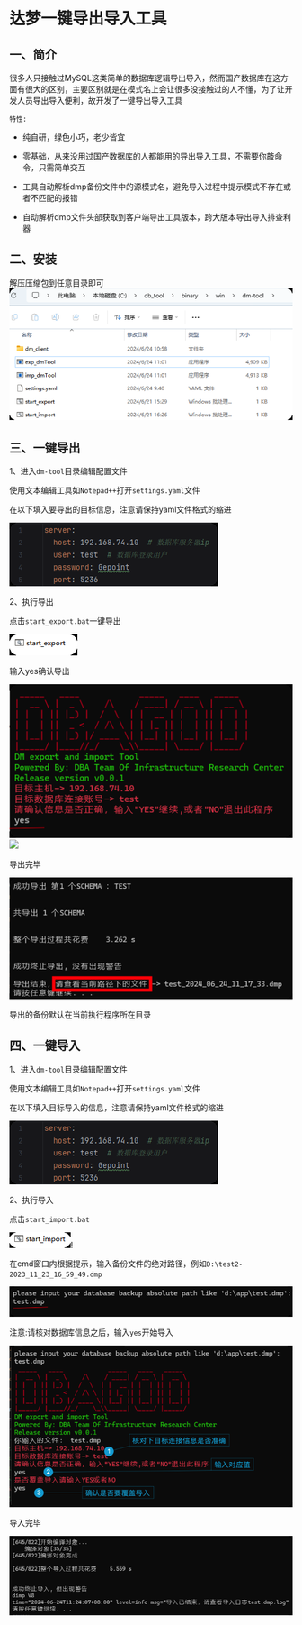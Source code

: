 # 达梦一键导出导入工具

## 一、简介
很多人只接触过MySQL这类简单的数据库逻辑导出导入，然而国产数据库在这方面有很大的区别，主要区别就是在模式名上会让很多没接触过的人不懂，为了让开发人员导出导入便利，故开发了一键导出导入工具

`特性:`

- 纯自研，绿色小巧，老少皆宜

- 零基础，从来没用过国产数据库的人都能用的导出导入工具，不需要你敲命令，只需简单交互

- 工具自动解析dmp备份文件中的源模式名，避免导入过程中提示模式不存在或者不匹配的报错

- 自动解析dmp文件头部获取到客户端导出工具版本，跨大版本导出导入排查利器

## 二、安装
解压压缩包到任意目录即可
![img.png](/image/img.png)

## 三、一键导出
1、进入`dm-tool`目录编辑配置文件

使用文本编辑工具如`Notepad++`打开`settings.yaml`文件

在以下填入要导出的目标信息，注意请保持yaml文件格式的缩进

![img_1.png](/image/img_1.png)


2、执行导出

点击`start_export.bat`一键导出

![img_2.png](/image/img_2.png)


输入yes确认导出

![img_3.png](/image/img_3.png)
![](media/17007300990756/17007305540038.jpg)

导出完毕

![img_4.png](/image/img_4.png)

导出的备份默认在当前执行程序所在目录

## 四、一键导入
1、进入`dm-tool`目录编辑配置文件

使用文本编辑工具如`Notepad++`打开`settings.yaml`文件

在以下填入目标导入的信息，注意请保持yaml文件格式的缩进

![img_1.png](/image/img_1.png)

2、执行导入

点击`start_import.bat`

![img_5.png](/image/img_5.png)!

在cmd窗口内根据提示，输入备份文件的绝对路径，例如`D:\test2-2023_11_23_16_59_49.dmp`

![img_7.png](/image/img_7.png)

注意:请核对数据库信息之后，输入`yes`开始导入

![img_9.png](/image/img_9.png)

导入完毕

![img_10.png](/image/img_10.png)
